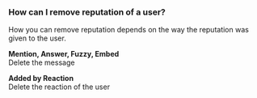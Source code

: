 ### How can I remove reputation of a user?

How you can remove reputation depends on the way the reputation was given to the user.

**Mention, Answer, Fuzzy, Embed**  
Delete the message

**Added by Reaction**  
Delete the reaction of the user
